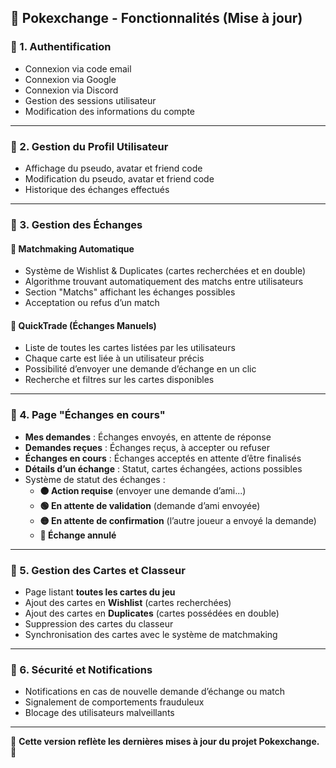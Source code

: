 ## 📌 Pokexchange - Fonctionnalités (Mise à jour)

### **🔹 1. Authentification**
- Connexion via code email
- Connexion via Google
- Connexion via Discord
- Gestion des sessions utilisateur
- Modification des informations du compte

---

### **🔹 2. Gestion du Profil Utilisateur**
- Affichage du pseudo, avatar et friend code
- Modification du pseudo, avatar et friend code
- Historique des échanges effectués

---

### **🔹 3. Gestion des Échanges**
#### **📍 Matchmaking Automatique**
- Système de Wishlist & Duplicates (cartes recherchées et en double)
- Algorithme trouvant automatiquement des matchs entre utilisateurs
- Section "Matchs" affichant les échanges possibles
- Acceptation ou refus d’un match

#### **📍 QuickTrade (Échanges Manuels)**
- Liste de toutes les cartes listées par les utilisateurs
- Chaque carte est liée à un utilisateur précis
- Possibilité d’envoyer une demande d’échange en un clic
- Recherche et filtres sur les cartes disponibles

---

### **🔹 4. Page "Échanges en cours"**
- **Mes demandes** : Échanges envoyés, en attente de réponse
- **Demandes reçues** : Échanges reçus, à accepter ou refuser
- **Échanges en cours** : Échanges acceptés en attente d’être finalisés
- **Détails d’un échange** : Statut, cartes échangées, actions possibles
- Système de statut des échanges :
  - **🟠 Action requise** (envoyer une demande d’ami...)
  - **🟢 En attente de validation** (demande d’ami envoyée)
  - **🟡 En attente de confirmation** (l’autre joueur a envoyé la demande)
  - **🔴 Échange annulé**

---

### **🔹 5. Gestion des Cartes et Classeur**
- Page listant **toutes les cartes du jeu**
- Ajout des cartes en **Wishlist** (cartes recherchées)
- Ajout des cartes en **Duplicates** (cartes possédées en double)
- Suppression des cartes du classeur
- Synchronisation des cartes avec le système de matchmaking

---

### **🔹 6. Sécurité et Notifications**
- Notifications en cas de nouvelle demande d’échange ou match
- Signalement de comportements frauduleux
- Blocage des utilisateurs malveillants

---

📌 **Cette version reflète les dernières mises à jour du projet Pokexchange. 🚀**

